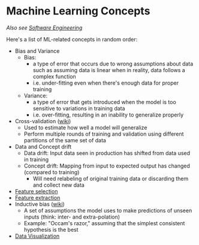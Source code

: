 # Machine Learning Concepts

*Also see [Software Engineering](https://github.com/johncf/learn-log/blob/master/software-engineering.md)*

Here's a list of ML-related concepts in random order:

- Bias and Variance
  - Bias:
    - a type of error that occurs due to wrong assumptions about data such as assuming data is linear when in reality, data follows a complex function
    - i.e. under-fitting even when there's enough data for proper training
  - Variance:
    - a type of error that gets introduced when the model is too sensitive to variations in training data
    - i.e. over-fitting, resulting in an inability to generalize properly
- Cross-validation ([wiki](https://en.wikipedia.org/wiki/Cross-validation_%28statistics%29))
  - Used to estimate how well a model will generalize
  - Perform multiple rounds of training and validation using different partitions of the same set of data
- Data and Concept drift
  - Data drift: Input data seen in production has shifted from data used in training
  - Concept drift: Mapping from input to expected output has changed (compared to training)
    - Will need relabeling of original training data or discarding them and collect new data
- [Feature selection](https://github.com/johncf/learn-log/blob/master/2023-05-01.md#feature-selection)
- [Feature extraction](https://github.com/johncf/learn-log/blob/master/2023-05-01.md#feature-extraction)
- Inductive bias ([wiki](https://en.wikipedia.org/wiki/Inductive_bias))
  - A set of assumptions the model uses to make predictions of unseen inputs (think: inter- and extra-polation)
  - Example: "Occam's razor," assuming that the simplest consistent hypothesis is the best
- [Data Visualization](https://github.com/johncf/learn-log/blob/master/2023-05-01.md#data-visualization)
